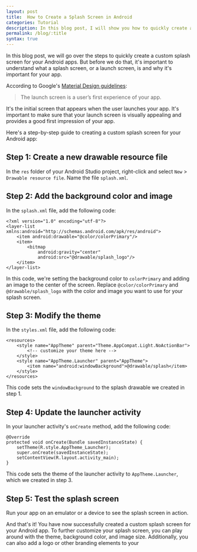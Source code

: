 ```yaml
---
layout: post
title:  How to Create a Splash Screen in Android
categories: Tutorial
description: In this blog post, I will show you how to quickly create a custom splash screen for your Android apps.
permalink: /blog/:title
syntax: true
---
```


In this blog post, we will go over the steps to quickly create a custom splash screen for your Android apps. But before we do that, it's important to understand what a splash screen, or a launch screen, is and why it's important for your app.

According to Google's [Material Design guidelines](//m2.material.io/design/communication/launch-screen.html):

> The launch screen is a user’s first experience of your app.

It's the initial screen that appears when the user launches your app. It's important to make sure that your launch screen is visually appealing and provides a good first impression of your app.

Here's a step-by-step guide to creating a custom splash screen for your Android app:

## Step 1: Create a new drawable resource file
In the `res` folder of your Android Studio project, right-click and select `New` > `Drawable resource file`. Name the file `splash.xml`.

## Step 2: Add the background color and image
In the `splash.xml` file, add the following code:

```
<?xml version="1.0" encoding="utf-8"?>
<layer-list xmlns:android="http://schemas.android.com/apk/res/android">
    <item android:drawable="@color/colorPrimary"/>
    <item>
        <bitmap
            android:gravity="center"
            android:src="@drawable/splash_logo"/>
    </item>
</layer-list>
```

In this code, we're setting the background color to `colorPrimary` and adding an image to the center of the screen. Replace `@color/colorPrimary` and `@drawable/splash_logo` with the color and image you want to use for your splash screen.

## Step 3: Modify the theme
In the `styles.xml` file, add the following code:

```
<resources>
    <style name="AppTheme" parent="Theme.AppCompat.Light.NoActionBar">
        <!-- customize your theme here -->
    </style>
    <style name="AppTheme.Launcher" parent="AppTheme">
        <item name="android:windowBackground">@drawable/splash</item>
    </style>
</resources>
```

This code sets the `windowBackground` to the splash drawable we created in step 1.

## Step 4: Update the launcher activity
In your launcher activity's `onCreate` method, add the following code:

```
@Override
protected void onCreate(Bundle savedInstanceState) {
    setTheme(R.style.AppTheme_Launcher);
    super.onCreate(savedInstanceState);
    setContentView(R.layout.activity_main);
}
```
This code sets the theme of the launcher activity to `AppTheme.Launcher`, which we created in step 3.

## Step 5: Test the splash screen
Run your app on an emulator or a device to see the splash screen in action.

And that's it! You have now successfully created a custom splash screen for your Android app. To further customize your splash screen, you can play around with the theme, background color, and image size. Additionally, you can also add a logo or other branding elements to your




